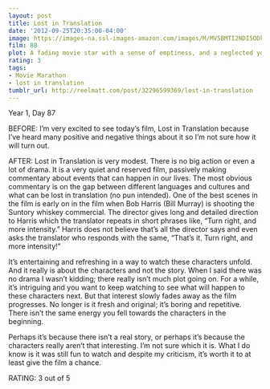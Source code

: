 ```yaml
---
layout: post
title: Lost in Translation
date: '2012-09-25T20:35:00-04:00'
image: https://images-na.ssl-images-amazon.com/images/M/MV5BMTI2NDI5ODk4N15BMl5BanBnXkFtZTYwMTI3NTE3._V1_UX182_CR0,0,182,268_AL_.jpg
film: 88
plot: A fading movie star with a sense of emptiness, and a neglected young wife meet as strangers in Tokyo and form an unlikely bond.
rating: 3
tags:
- Movie Marathon
- lost in translation
tumblr_url: http://reelmatt.com/post/32296599369/lost-in-translation
---
```


Year 1, Day 87

BEFORE: I’m very excited to see today’s film, Lost in Translation because I’ve heard many positive and negative things about it so I’m not sure how it will turn out.

AFTER: Lost in Translation is very modest. There is no big action or even a lot of drama. It is a very quiet and reserved film, passively making commentary about events that can happen in our lives. The most obvious commentary is on the gap between different languages and cultures and what can be lost in translation (no pun intended). One of the best scenes in the film is early on in the film when Bob Harris (Bill Murray) is shooting the Suntory whiskey commercial. The director gives long and detailed direction to Harris which the translator repeats in short phrases like, “Turn right, and more intensity.” Harris does not believe that’s all the director says and even asks the translator who responds with the same, “That’s it. Turn right, and more intensity!”

It’s entertaining and refreshing in a way to watch these characters unfold. And it really is about the characters and not the story. When I said there was no drama I wasn’t kidding; there really isn’t much plot going on. For a while, it’s intriguing and you want to keep watching to see what will happen to these characters next. But that interest slowly fades away as the film progresses. No longer is it fresh and original; it’s boring and repetitive. There isn’t the same energy you fell towards the characters in the beginning.

Perhaps it’s because there isn’t a real story, or perhaps it’s because the characters really aren’t that interesting. I’m not sure which it is. What I do know is it was still fun to watch and despite my criticism, it’s worth it to at least give the film a chance.

RATING: 3 out of 5
